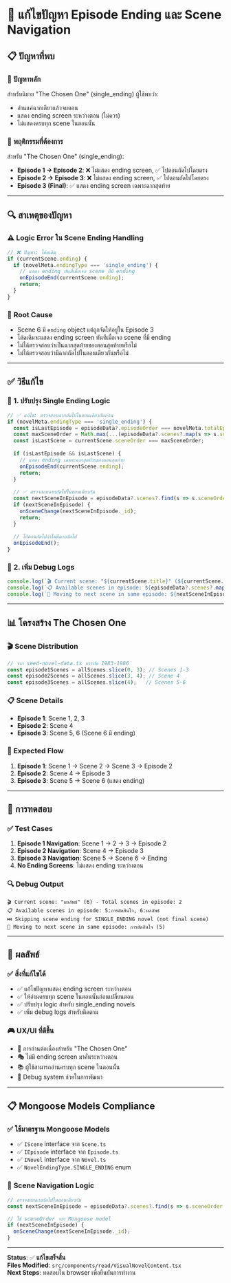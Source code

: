 # 🔧 แก้ไขปัญหา Episode Ending และ Scene Navigation

## 📋 ปัญหาที่พบ

### 🚨 **ปัญหาหลัก**
สำหรับนิยาย "The Chosen One" (single_ending) ผู้ใช้พบว่า:
- อ่านแค่ฉากเดียวแล้วจบตอน
- แสดง ending screen ระหว่างตอน (ไม่ควร)
- ไม่แสดงครบทุก scene ในตอนนั้น

### 🎯 **พฤติกรรมที่ต้องการ**
สำหรับ "The Chosen One" (single_ending):
- **Episode 1 → Episode 2**: ❌ ไม่แสดง ending screen, ✅ ไปตอนถัดไปโดยตรง
- **Episode 2 → Episode 3**: ❌ ไม่แสดง ending screen, ✅ ไปตอนถัดไปโดยตรง  
- **Episode 3 (Final)**: ✅ แสดง ending screen เฉพาะฉากสุดท้าย

---

## 🔍 สาเหตุของปัญหา

### ⚠️ **Logic Error ใน Scene Ending Handling**
```typescript
// ❌ ปัญหา: โค้ดเดิม
if (currentScene.ending) {
  if (novelMeta.endingType === 'single_ending') {
    // แสดง ending ทันทีเมื่อเจอ scene ที่มี ending
    onEpisodeEnd(currentScene.ending);
    return;
  }
}
```

### 🐛 **Root Cause**
- Scene 6 มี `ending` object แต่ถูกจัดให้อยู่ใน Episode 3
- โค้ดเดิมจะแสดง ending screen ทันทีเมื่อเจอ scene ที่มี ending
- ไม่ได้ตรวจสอบว่าเป็นฉากสุดท้ายของตอนสุดท้ายหรือไม่
- ไม่ได้ตรวจสอบว่ามีฉากถัดไปในตอนเดียวกันหรือไม่

---

## ✅ **วิธีแก้ไข**

### 🔧 **1. ปรับปรุง Single Ending Logic**

```typescript
// ✅ แก้ไข: ตรวจสอบฉากถัดไปในตอนเดียวกันก่อน
if (novelMeta.endingType === 'single_ending') {
  const isLastEpisode = episodeData?.episodeOrder === novelMeta.totalEpisodesCount;
  const maxSceneOrder = Math.max(...(episodeData?.scenes?.map(s => s.sceneOrder) || [0]));
  const isLastScene = currentScene.sceneOrder === maxSceneOrder;
  
  if (isLastEpisode && isLastScene) {
    // แสดง ending เฉพาะฉากสุดท้ายของตอนสุดท้าย
    onEpisodeEnd(currentScene.ending);
    return;
  }
  
  // ✅ ตรวจสอบฉากถัดไปในตอนเดียวกัน
  const nextSceneInEpisode = episodeData?.scenes?.find(s => s.sceneOrder === currentScene.sceneOrder + 1);
  if (nextSceneInEpisode) {
    onSceneChange(nextSceneInEpisode._id);
    return;
  }
  
  // ไปตอนถัดไปถ้าไม่มีฉากถัดไป
  onEpisodeEnd();
}
```

### 🔧 **2. เพิ่ม Debug Logs**

```typescript
console.log(`🎬 Current scene: "${currentScene.title}" (${currentScene.sceneOrder})`);
console.log(`📋 Available scenes in episode: ${episodeData?.scenes?.map(s => `${s.sceneOrder}:${s.title}`).join(', ')}`);
console.log(`📖 Moving to next scene in same episode: ${nextSceneInEpisode.title}`);
```

---

## 📊 **โครงสร้าง The Chosen One**

### 🎬 **Scene Distribution**
```typescript
// จาก seed-novel-data.ts บรรทัด 1983-1986
const episode1Scenes = allScenes.slice(0, 3); // Scenes 1-3
const episode2Scenes = allScenes.slice(3, 4); // Scene 4  
const episode3Scenes = allScenes.slice(4);   // Scenes 5-6
```

### 📋 **Scene Details**
- **Episode 1**: Scene 1, 2, 3
- **Episode 2**: Scene 4
- **Episode 3**: Scene 5, 6 (Scene 6 มี ending)

### 🎯 **Expected Flow**
1. **Episode 1**: Scene 1 → Scene 2 → Scene 3 → Episode 2
2. **Episode 2**: Scene 4 → Episode 3  
3. **Episode 3**: Scene 5 → Scene 6 (แสดง ending)

---

## 🧪 **การทดสอบ**

### ✅ **Test Cases**
1. **Episode 1 Navigation**: Scene 1 → 2 → 3 → Episode 2
2. **Episode 2 Navigation**: Scene 4 → Episode 3
3. **Episode 3 Navigation**: Scene 5 → Scene 6 → Ending
4. **No Ending Screens**: ไม่แสดง ending ระหว่างตอน

### 🔍 **Debug Output**
```
🎬 Current scene: "ผลลัพธ์" (6) - Total scenes in episode: 2
📋 Available scenes in episode: 5:การตัดสินใจ, 6:ผลลัพธ์
⏭️ Skipping scene ending for SINGLE_ENDING novel (not final scene)
📖 Moving to next scene in same episode: การตัดสินใจ (5)
```

---

## 🎯 **ผลลัพธ์**

### ✅ **สิ่งที่แก้ไขได้**
- ✅ แก้ไขปัญหาแสดง ending screen ระหว่างตอน
- ✅ ให้อ่านครบทุก scene ในตอนนั้นก่อนเปลี่ยนตอน
- ✅ ปรับปรุง logic สำหรับ single_ending novels
- ✅ เพิ่ม debug logs สำหรับติดตาม

### 🎮 **UX/UI ที่ดีขึ้น**
- 🎯 การอ่านต่อเนื่องสำหรับ "The Chosen One"
- 🎭 ไม่มี ending screen มาคั่นระหว่างตอน
- 📚 ผู้ใช้สามารถอ่านครบทุก scene ในตอนนั้น
- 🔧 Debug system ช่วยในการพัฒนา

---

## 📋 **Mongoose Models Compliance**

### ✅ **ใช้มาตรฐาน Mongoose Models**
- ✅ `IScene` interface จาก `Scene.ts`
- ✅ `IEpisode` interface จาก `Episode.ts`  
- ✅ `INovel` interface จาก `Novel.ts`
- ✅ `NovelEndingType.SINGLE_ENDING` enum

### 🔧 **Scene Navigation Logic**
```typescript
// ตรวจสอบฉากถัดไปในตอนเดียวกัน
const nextSceneInEpisode = episodeData?.scenes?.find(s => s.sceneOrder === currentScene.sceneOrder + 1);

// ใช้ sceneOrder จาก Mongoose model
if (nextSceneInEpisode) {
  onSceneChange(nextSceneInEpisode._id);
}
```

---

**Status**: ✅ **แก้ไขเสร็จสิ้น**  
**Files Modified**: `src/components/read/VisualNovelContent.tsx`  
**Next Steps**: ทดสอบใน browser เพื่อยืนยันการทำงาน 